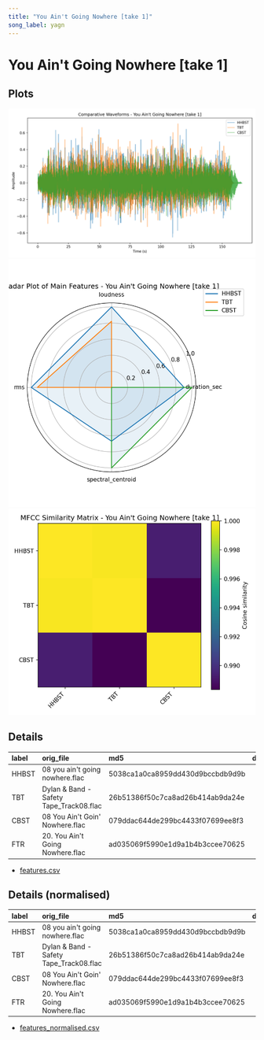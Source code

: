```yaml
---
title: "You Ain't Going Nowhere [take 1]"
song_label: yagn
---
```


# You Ain't Going Nowhere [take 1]

## Plots
![Waveforms](waveforms.png)
![Radar Plot](radar_plot.png)
![MFCC Similarity](similarity_matrix.png)

## Details
| label   | orig_file                               | md5                              |   disc |   track |   duration_sec | duration_fmt   |   loudness |       rms |   spectral_centroid |
|:--------|:----------------------------------------|:---------------------------------|-------:|--------:|---------------:|:---------------|-----------:|----------:|--------------------:|
| HHBST   | 08 you ain't going nowhere.flac         | 5038ca1a0ca8959dd430d9bccbdb9d9b |      1 |       8 |        165.467 | 02:45:466      |   -18.377  | 0.110888  |             2168.07 |
| TBT     | Dylan & Band - Safety Tape_Track08.flac | 26b51386f50c7ca8ad26b414ab9da24e |      1 |       8 |        161.92  | 02:41:919      |   -18.8616 | 0.109126  |             1770.94 |
| CBST    | 08 You Ain't Goin' Nowhere.flac         | 079ddac644de299bc4433f07699ee8f3 |      1 |       8 |        165.851 | 02:45:851      |   -21.1045 | 0.0877545 |             2365.49 |
| FTR     | 20. You Ain't Going Nowhere.flac        | ad035069f5990e1d9a1b4b3ccee70625 |      4 |      20 |        161.733 | 02:41:733      |   -30.0751 | 0.0270326 |             1803.85 |

- [features.csv](features.csv)

## Details (normalised)
| label   | orig_file                               | md5                              |   disc |   track |   duration_sec | duration_fmt   |   loudness |      rms |   spectral_centroid |
|:--------|:----------------------------------------|:---------------------------------|-------:|--------:|---------------:|:---------------|-----------:|---------:|--------------------:|
| HHBST   | 08 you ain't going nowhere.flac         | 5038ca1a0ca8959dd430d9bccbdb9d9b |      1 |       8 |      0.906588  | 02:45:466      |   1        | 1        |           0.667944  |
| TBT     | Dylan & Band - Safety Tape_Track08.flac | 26b51386f50c7ca8ad26b414ab9da24e |      1 |       8 |      0.0453294 | 02:41:919      |   0.958572 | 0.978992 |           0         |
| CBST    | 08 You Ain't Goin' Nowhere.flac         | 079ddac644de299bc4433f07699ee8f3 |      1 |       8 |      1         | 02:45:851      |   0.766837 | 0.724127 |           1         |
| FTR     | 20. You Ain't Going Nowhere.flac        | ad035069f5990e1d9a1b4b3ccee70625 |      4 |      20 |      0         | 02:41:733      |   0        | 0        |           0.0553512 |

- [features_normalised.csv](features_normalised.csv)

